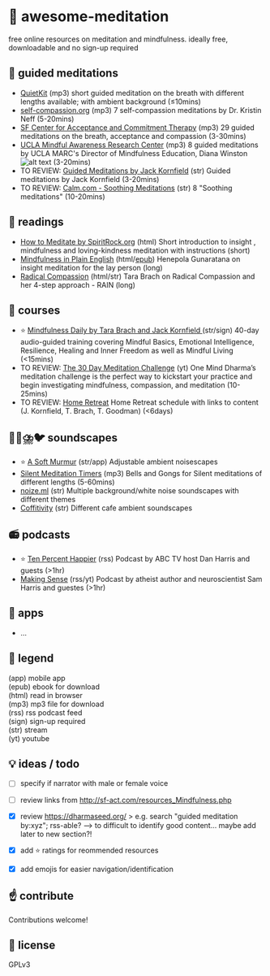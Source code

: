 # 🙏️ awesome-meditation 
free online resources on meditation and mindfulness. ideally free, downloadable and no sign-up required

## 🎵️ guided meditations 
* [QuietKit](https://www.quietkit.com) (mp3) short guided meditation on the breath with different lengths available; with ambient background (≤10mins)
* [self-compassion.org](https://self-compassion.org/category/exercises/#guided-meditations) (mp3) 7 self-compassion meditations by Dr. Kristin Neff (5-20mins)
* [SF Center for Acceptance and Commitment Therapy](https://sf-act.com/resources.php) (mp3) 29 guided meditations on the breath, acceptance and compassion (3-30mins)
* [UCLA Mindful Awareness Research Center](https://www.uclahealth.org/marc/mindful-meditations) (mp3) 8 guided meditations by UCLA MARC's Director of Mindfulness Education, Diana Winston ![alt text][ccbyncnd] (3-20mins)
* TO REVIEW: [Guided Meditations by Jack Kornfield](https://www.jackkornfield.com/meditations/) (str) Guided meditations by Jack Kornfield (3-20mins)
* TO REVIEW: [Calm.com - Soothing Meditations](https://www.calm.com/blog/take-a-deep-breath) (str) 8 "Soothing meditations" (10-20mins)

## 📖️ readings 
* [How to Meditate by SpiritRock.org](https://www.spiritrock.org/intro-to-insight-2016) (html) Short introduction to insight , mindfulness and loving-kindness meditation with instructions (short)
* [Mindfulness in Plain English](https://mindfulness-in-plain-english.github.io/) (html/[epub](https://jared.updike.org/posts/2019-04-02-meditation-in-plain-english.html)) Henepola Gunaratana on insight meditation for the lay person (long)
* [Radical Compassion](https://insighttimer.com/blog/radical-compassion-part-1-loving-ourselves-and-our-world-into-healing/) (html/str) Tara Brach on Radical Compassion and her 4-step approach - RAIN (long)

## 🏫️ courses 
* ⭐️ [Mindfulness Daily by Tara Brach and Jack Kornfield ](https://www.tarabrach.com/mindfulness-daily/) (str/sign) 40-day audio-guided training covering Mindful Basics, Emotional Intelligence, Resilience, Healing and Inner Freedom as well as Mindful Living (<15mins)
* TO REVIEW: [The 30 Day Meditation Challenge](https://oneminddharma.com/30-day-meditation-challenge/) (yt) One Mind Dharma’s meditation challenge is the perfect way to kickstart your practice and begin investigating mindfulness, compassion, and meditation (10-25mins)
* TO REVIEW: [Home Retreat](https://jackkornfield.com/wp-content/uploads/2020/03/2020-03-16-Home-Retreat.pdf) Home Retreat schedule with links to content (J. Kornfield, T. Brach, T. Goodman) (<6days)

## 🔔️🌳️⛈️🐦️ soundscapes 
* ⭐️ [A Soft Murmur](https://asoftmurmur.com/) (str/app) Adjustable ambient noisescapes
* [Silent Meditation Timers](https://www.the-guided-meditation-site.com/zen-meditation-timer.html) (mp3) Bells and Gongs for Silent meditations of different lengths (5-60mins)
* [noize.ml](https://noize.ml/) (str) Multiple background/white noise soundscapes with different themes
* [Coffitivity](https://coffitivity.com/) (str) Different cafe ambient soundscapes

## 📻️ podcasts 
* ⭐️ [Ten Percent Happier](https://www.tenpercent.com/podcast/) (rss) Podcast by ABC TV host Dan Harris and guests (>1hr)
* [Making Sense](https://samharris.org/podcast/) (rss/yt) Podcast by atheist author and neuroscientist Sam Harris and guestes (>1hr)

## 📱️ apps
* …

## 🔖️ legend 
(app) mobile app   
(epub) ebook for download  
(html) read in browser  
(mp3) mp3 file for download  
(rss) rss podcast feed  
(sign) sign-up required  
(str) stream  
(yt) youtube  

## 💡️ ideas / todo 
- [ ] specify if narrator with male or female voice
- [ ] review links from http://sf-act.com/resources_Mindfulness.php
- [x] review https://dharmaseed.org/ > e.g. search "guided meditation by:xyz"; rss-able? --> to difficult to identify good content... maybe add later to new section?!
- [x] add ⭐️ ratings for reommended resources
- [x] add emojis for easier navigation/identification


## ☝️ contribute 
Contributions welcome!

## 📜️ license 
GPLv3

[ccbyncnd]: https://licensebuttons.net/l/by-nc-nd/4.0/80x15.png "CC BY-NC-ND"
